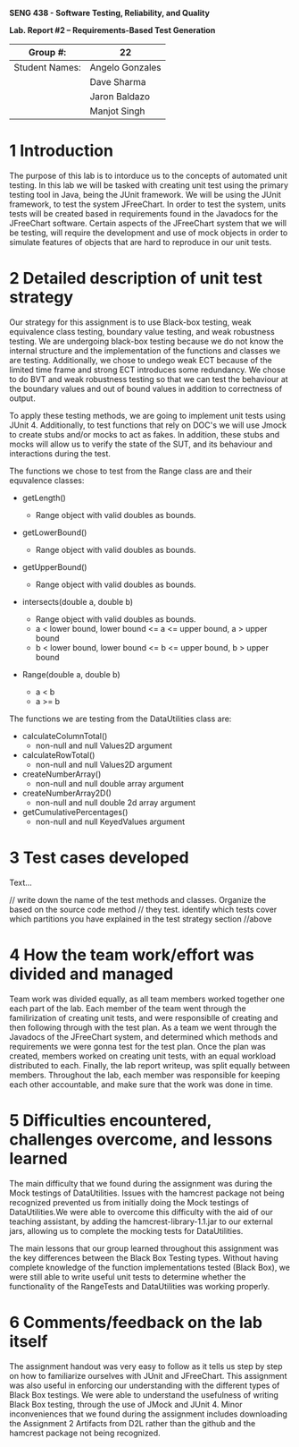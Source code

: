 **SENG 438 - Software Testing, Reliability, and Quality**

**Lab. Report \#2 – Requirements-Based Test Generation**

| Group \#:       | 22  |
|-----------------|---|
| Student Names:  |  Angelo Gonzales |
|                 |  Dave Sharma |
|                 |  Jaron Baldazo |
|                 |  Manjot Singh |

# 1 Introduction

The purpose of this lab is to intorduce us to the concepts of automated unit testing. In this lab we will be tasked with creating unit test using the primary testing tool in Java, being the JUnit framework. We will be using the JUnit framework, to test the system JFreeChart. In order to test the system, units tests will be created based in requirements found in the Javadocs for the JFreeChart software. Certain aspects of the JFreeChart system that we will be testing, will require the development and use of mock objects in order to simulate features of objects that are hard to reproduce in our unit tests.

# 2 Detailed description of unit test strategy

Our strategy for this assignment is to use Black-box testing, weak equivalence class testing, boundary value testing, and weak robustness testing. We are undergoing black-box testing because we do not know the internal structure and the implementation of the functions and classes we are testing. Additionally, we chose to undego weak ECT because of the limited time frame and strong ECT introduces some redundancy. We chose to do BVT and weak robustness testing so that we can test the behaviour at the boundary values and out of bound values in addition to correctness of output.

To apply these testing methods, we are going to implement unit tests using JUnit 4. Additionally, to test functions that rely on DOC's we will use Jmock to create stubs and/or mocks to act as fakes. In addition, these stubs and mocks will allow us to verify the state of the SUT, and its behaviour and interactions during the test.

The functions we chose to test from the Range class are and their equvalence classes:
 - getLength()
   - Range object with valid doubles as bounds.
  
 - getLowerBound()
   - Range object with valid doubles as bounds.
  
 - getUpperBound()
   - Range object with valid doubles as bounds.
  
 - intersects(double a, double b)
   - Range object with valid doubles as bounds.
   - a < lower bound, lower bound <= a <= upper bound, a > upper bound
   - b < lower bound, lower bound <= b <= upper bound, b > upper bound
  
 - Range(double a, double b)
   - a < b
   - a >= b

The functions we are testing from the DataUtilities class are:
 - calculateColumnTotal()
   - non-null and null Values2D argument
 - calculateRowTotal()
   - non-null and null Values2D argument
 - createNumberArray()
   - non-null and null double array argument
 - createNumberArray2D()
   - non-null and null double 2d array argument
 - getCumulativePercentages()
   - non-null and null KeyedValues argument

# 3 Test cases developed

Text…

// write down the name of the test methods and classes. Organize the based on
the source code method // they test. identify which tests cover which partitions
you have explained in the test strategy section //above

# 4 How the team work/effort was divided and managed

Team work was divided equally, as all team members worked together one each part of the lab. Each member of the team went through the familirization of creating unit tests, and were responsiblle of creating and then following through with the test plan. As a team we went through the Javadocs of the JFreeChart system, and determined which methods and requirements we were gonna test for the test plan. Once the plan was created, members worked on creating unit tests, with an equal workload distributed to each. Finally, the lab report writeup, was split equally between members. Throughout the lab, each member was responsible for keeping each other accountable, and make sure that the work was done in time.

# 5 Difficulties encountered, challenges overcome, and lessons learned

The main difficulty that we found during the assignment was during the Mock testings of DataUtilities. Issues with the hamcrest package not being recognized prevented us from initially doing the Mock testings of DataUtilities.We were able to overcome this difficulty with the aid of our teaching assistant, by adding the hamcrest-library-1.1.jar to our external jars, allowing us to complete the mocking tests for DataUtilities.

The main lessons that our group learned throughout this assignment was the key differences between the Black Box Testing types. Without having complete knowledge of the function implementations tested (Black Box), we were still able to write useful unit tests to determine whether the functionality of the RangeTests and DataUtilities was working properly.

# 6 Comments/feedback on the lab itself

The assignment handout was very easy to follow as it tells us step by step on how to familiarize ourselves with JUnit and JFreeChart. This assignment was also useful in enforcing our understanding with the different types of Black Box testings. We were able to understand the usefulness of writing Black Box testing, through the use of JMock and JUnit 4. Minor inconveniences that we found during the assignment includes downloading the Assignment 2 Artifacts from D2L rather than the github and the hamcrest package not being recognized.
